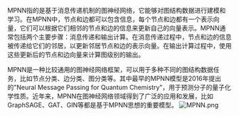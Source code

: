 MPNN指的是基于消息传递机制的图神经网络，它能够对图结构数据进行建模和学习。在MPNN中，节点和边都可以包含信息，每个节点和边都有一个表示向量，它们可以根据它们相邻的节点和边的信息来更新自己的向量表示。MPNN通常包括两个主要步骤：消息传递和输出计算。在消息传递过程中，节点和边的信息被传递给它们的邻居，以更新邻居节点和边的表示向量。在输出计算过程中，使用这些更新后的节点和边向量来计算图级别的输出。

MPNN是一种比较通用的图神经网络框架，可以用于多种不同的图结构数据任务，比如节点分类、边分类、图分类等。其中最早的MPNN模型是2016年提出的"Neural Message Passing for Quantum Chemistry"，用于预测分子的量子化学性质。近年来，MPNN在图神经网络领域得到了广泛的应用和发展，比如GraphSAGE、GAT、GIN等都是基于MPNN思想的重要模型。
![MPNN.png](https://blog95.oss-cn-beijing.aliyuncs.com/CNN/MPNN.png)
